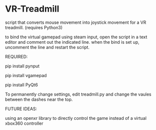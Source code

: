 # VR-Treadmill
script that converts mouse movement into joystick movement for a VR treadmill.
(requires Python3)


to bind the virtual gamepad using steam input, open the script in a text editor and comment out the indicated line. when the bind is set up, uncomment the line and restart the script.


REQUIRED: 

pip install pynput

pip install vgamepad

pip install PyQt6

To permanently change settings, edit treadmill.py and change the vaules between the dashes near the top.

FUTURE IDEAS:

using an openxr library to directly control the game instead of a virtual xbox360 controller
